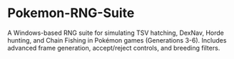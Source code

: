 # Pokemon-RNG-Suite
A Windows-based RNG suite for simulating TSV hatching, DexNav, Horde hunting, and Chain Fishing in Pokémon games (Generations 3-6). Includes advanced frame generation, accept/reject controls, and breeding filters.
